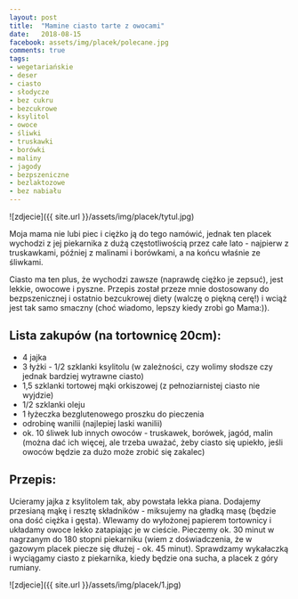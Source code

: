 ```yaml
---
layout: post
title:  "Mamine ciasto tarte z owocami"
date:   2018-08-15
facebook: assets/img/placek/polecane.jpg
comments: true
tags:
- wegetariańskie
- deser
- ciasto
- słodycze
- bez cukru
- bezcukrowe
- ksylitol
- owoce
- śliwki
- truskawki
- borówki
- maliny
- jagody
- bezpszeniczne
- bezlaktozowe 
- bez nabiału
---
```


![zdjecie]({{ site.url }}/assets/img/placek/tytul.jpg)

Moja mama nie lubi piec i ciężko ją do tego namówić, jednak ten placek wychodzi z jej piekarnika z dużą częstotliwością przez całe lato - najpierw z truskawkami, później z malinami i borówkami, a na końcu właśnie ze śliwkami. 

Ciasto ma ten plus, że wychodzi zawsze (naprawdę ciężko je zepsuć), jest lekkie, owocowe i pyszne. Przepis został przeze mnie dostosowany do bezpszenicznej i ostatnio bezcukrowej diety (walczę o piękną cerę!) i wciąż jest tak samo smaczny (choć wiadomo, lepszy kiedy zrobi go Mama:)).

## Lista zakupów (na tortownicę 20cm):

* 4 jajka
* 3 łyżki - 1/2 szklanki ksylitolu (w zależności, czy wolimy słodsze czy jednak bardziej wytrawne ciasto)
* 1,5 szklanki tortowej mąki orkiszowej (z pełnoziarnistej ciasto nie wyjdzie)
* 1/2 szklanki oleju
* 1 łyżeczka bezglutenowego proszku do pieczenia
* odrobinę wanilii (najlepiej laski wanilii)
* ok. 10 śliwek lub innych owoców - truskawek, borówek, jagód, malin (można dać ich więcej, ale trzeba uważać, żeby ciasto się upiekło, jeśli owoców będzie za dużo może zrobić się zakalec)

## Przepis:

Ucieramy jajka z ksylitolem tak, aby powstała lekka piana. Dodajemy przesianą mąkę i resztę składników - miksujemy na gładką masę (będzie ona dość ciężka i gęsta). Wlewamy do wyłożonej papierem tortownicy i układamy owoce lekko zatapiając je w cieście. Pieczemy ok. 30 minut w nagrzanym do 180 stopni piekarniku (wiem z doświadczenia, że w gazowym placek piecze się dłużej - ok. 45 minut). Sprawdzamy wykałaczką i wyciągamy ciasto z piekarnika, kiedy będzie ona sucha, a placek z góry rumiany.


![zdjecie]({{ site.url }}/assets/img/placek/1.jpg)

